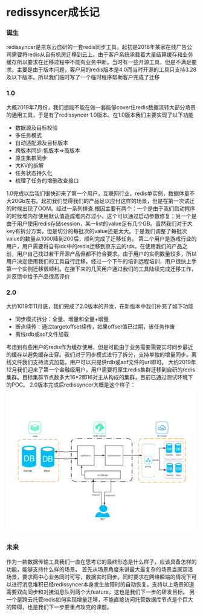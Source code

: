 # redissyncer成长记

### 诞生
redissyncer是京东云自研的一套redis同步工具。起初是2018年某家在线广告公司需要将redis从自有机房迁移到云上。由于客户系统承载着大量结算缓存和业务缓存所以要求在迁移过程中不能有业务中断。当时有一些开源工具，但是不满足要求。主要是由于版本问题，客户用的redis版本是4.0而当时开源的工具只支持3.28及以下版本。所以我们临时写了一个临时程序帮助客户完成了迁移

### 1.0
大概2019年7月份，我们想能不能在做一套能够cover住redis数据流转大部分场景的通用工具，于是有了redissyncer 1.0版本。在1.0版本我们主要实现了以下功能
* 数据源及目标校验
* 多任务模式
* 自动适配源及目标版本
* 跨版本同步:低版本=>高版本
* 原生集群同步
* 大KV的拆解
* 任务状态持久化
* 梳理了任务的增删改查接口
  
1.0完成以后我们很快迎来了第一个用户，互联网行业，redis单实例，数据体量不大20Gb左右。起初我们觉得我们的产品足以应付这样的场景，但是在第一次试迁的时候出现了OOM。经过一系列排查,根因主要有两个：一个是由于我们启动程序的时候堆内存使用默认值造成堆内存过小，这个可以通过启动参数修复；另一个是由于用户使用redis存储session，某一list的value足有几个GB。虽然我们对于大key有拆分方案，但是切分的每批次的value还是太大。于是我们调整了每批次value的数量从1000降到200后，顺利完成了迁移任务。
第二个用户是游戏行业的用户，用户需要将自有idc中的redis迁移到京东云的rds。在使用我们的产品之前，用户自己找过若干开源产品但都不符合要求。由于用户的实例数量较多，所以用户决定使用我们的工具自行迁移。经过一个下午的培训远程培训，用户很快上手第一个实例迁移很顺利。在接下来的几天用户通过我们的工具陆续完成迁移工作，并反馈中给予产品很高评价

### 2.0
大约1019年11月底，我们完成了2.0版本的开发，在新版本中我们补充了如下功能
* 同步模式拆分：全量、增量和全量+增量
* 断点续传：通过targetoffset续传，如果offset值已过期，该任务作废
* 离线rdb或aof文件加载

考虑到有些用户的redis作为缓存使用，但是可能由于业务需要需要实时同步最近的缓存以避免缓存击穿。我们对于同步模式进行了拆分，支持单独的增量同步。离线文件我们支持流式加载，用户可以只提供rdb或aof文件的url即可。
大约2019年12月我们迎来了第一个金融级用户。用户需要将原生redis集群迁移到自研的redis集群。目标集群节点数多大16*2即16对主从构成的集群，目前已通过测试环境下的POC。
2.0版本完成后redissyncer大概是这个样子：
![avatar](../img/transfor.jpg)

### 未来
作为一款数据传输工具我们一直在思考它的最终形态是什么样子，应该具备怎样的功能，能够支持什么样的场景。
首先从场景角度来讲最大最复杂的场景当属双活场景，要求两中心业务同时可写，数据实时同步。同时要求在网络瞬端的情况下可以进行消息堆积已经redissyncer本身发生故障时的自动恢复。支持以上场景知道需要双向同步和对接消息队列两个大feature，这也是我们下一步的研发目标。
另一个是跨云托管redis如何实现增量迁移，不能直接访问托管数据库节点是个巨大的障碍，也是我们下一步要重点攻克的课题。